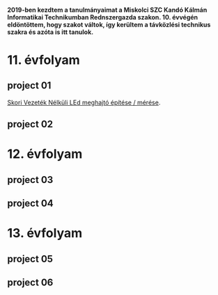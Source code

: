 #### 2019-ben kezdtem a tanulmányaimat a Miskolci SZC Kandó Kálmán Informatikai Technikumban Rednszergazda szakon. 10. évvégén eldöntöttem, hogy szakot váltok, így kerültem a távközlési technikus szakra és azóta is itt tanulok.

# 11. évfolyam

## project 01
[Skori Vezeték Nélküli LEd meghajtó építése / mérése](/11/project01.md).

## project 02

# 12. évfolyam

## project 03

## project 04

# 13. évfolyam

## project 05

## project 06